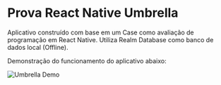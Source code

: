 # Prova React Native Umbrella

Aplicativo construído com base em um Case como avaliação de programação em React Native. Utiliza Realm Database como banco de dados local (Offline).

Demonstração do funcionamento do aplicativo abaixo:


![Umbrella Demo](demo/demo.gif)

